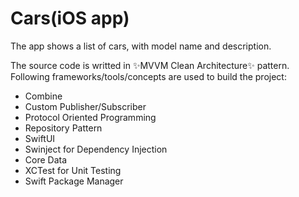 # Cars(iOS app)

The app shows a list of cars, with model name and description.

The source code is writted in ✨MVVM Clean Architecture✨ pattern. Following frameworks/tools/concepts are used to build the project:

-  Combine
-  Custom Publisher/Subscriber
-  Protocol Oriented Programming
-  Repository Pattern
-  SwiftUI
-  Swinject for Dependency Injection
-  Core Data
-  XCTest for Unit Testing
-  Swift Package Manager

